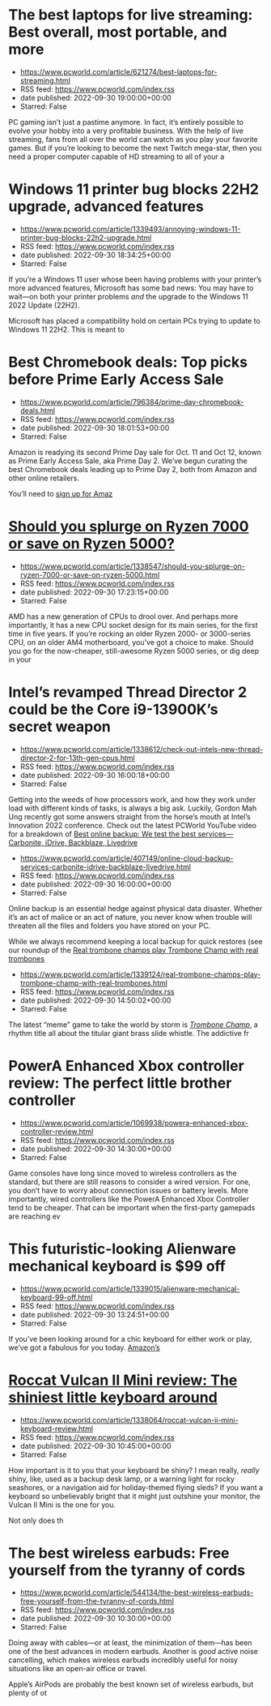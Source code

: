 # The best laptops for live streaming: Best overall, most portable, and more
 - https://www.pcworld.com/article/621274/best-laptops-for-streaming.html
 - RSS feed: https://www.pcworld.com/index.rss
 - date published: 2022-09-30 19:00:00+00:00
 - Starred: False

<div id="link_wrapped_content">
<section class="wp-block-bigbite-multi-title"><div class="container"></div></section><p>PC gaming isn&rsquo;t just a pastime anymore. In fact, it&rsquo;s entirely possible to evolve your hobby into a very profitable business. With the help of live streaming, fans from all over the world can watch as you play your favorite games. But if you&rsquo;re looking to become the next Twitch mega-star, then you need a proper computer capable of HD streaming to all of your a

# Windows 11 printer bug blocks 22H2 upgrade, advanced features
 - https://www.pcworld.com/article/1339493/annoying-windows-11-printer-bug-blocks-22h2-upgrade.html
 - RSS feed: https://www.pcworld.com/index.rss
 - date published: 2022-09-30 18:34:25+00:00
 - Starred: False

<div id="link_wrapped_content">
<section class="wp-block-bigbite-multi-title"><div class="container"></div></section><p>If you&rsquo;re a Windows 11 user whose been having problems with your printer&rsquo;s more advanced features, Microsoft has some bad news: You may have to wait&mdash;on both your printer problems <em>and</em> the upgrade to the Windows 11 2022 Update (22H2).</p>



<p>Microsoft has placed a compatibility hold on certain PCs trying to update to Windows 11 22H2. This is meant to

# Best Chromebook deals: Top picks before Prime Early Access Sale
 - https://www.pcworld.com/article/796384/prime-day-chromebook-deals.html
 - RSS feed: https://www.pcworld.com/index.rss
 - date published: 2022-09-30 18:01:53+00:00
 - Starred: False

<div id="link_wrapped_content">
<section class="wp-block-bigbite-multi-title"><div class="container"></div></section><p>Amazon is readying its second Prime Day sale for Oct. 11 and Oct 12, known as Prime Early Access Sale, aka Prime Day 2. We&rsquo;ve begun curating the best Chromebook deals leading up to Prime Day 2, both from Amazon and other online retailers. </p>



<p>You&rsquo;ll need to <a href="https://www.pcworld.com/article/402239/how-to-get-amazon-prime-for-free.html">sign up for Amaz

# Should you splurge on Ryzen 7000 or save on Ryzen 5000?
 - https://www.pcworld.com/article/1338547/should-you-splurge-on-ryzen-7000-or-save-on-ryzen-5000.html
 - RSS feed: https://www.pcworld.com/index.rss
 - date published: 2022-09-30 17:23:15+00:00
 - Starred: False

<div id="link_wrapped_content">
<section class="wp-block-bigbite-multi-title"><div class="container"></div></section><p>AMD has a new generation of CPUs to drool over. And perhaps more importantly, it has a new CPU socket design for its main series, for the first time in five years. If you&rsquo;re rocking an older Ryzen 2000- or 3000-series CPU, on an older AM4 motherboard, you&rsquo;ve got a choice to make. Should you go for the now-cheaper, still-awesome Ryzen 5000 series, or dig deep in your

# Intel’s revamped Thread Director 2 could be the Core i9-13900K’s secret weapon
 - https://www.pcworld.com/article/1338612/check-out-intels-new-thread-director-2-for-13th-gen-cpus.html
 - RSS feed: https://www.pcworld.com/index.rss
 - date published: 2022-09-30 16:00:18+00:00
 - Starred: False

<div id="link_wrapped_content">
<section class="wp-block-bigbite-multi-title"><div class="container"></div></section><p>Getting into the weeds of how processors work, and how they work under load with different kinds of tasks, is always a big ask. Luckily, Gordon Mah Ung recently got some answers straight from the horse&rsquo;s mouth at Intel&rsquo;s Innovation 2022 conference. Check out the latest PCWorld YouTube video for a breakdown of <a href="https://www.pcworld.com/article/1073245/intel-13

# Best online backup: We test the best services—Carbonite, iDrive, Backblaze, Livedrive
 - https://www.pcworld.com/article/407149/online-cloud-backup-services-carbonite-idrive-backblaze-livedrive.html
 - RSS feed: https://www.pcworld.com/index.rss
 - date published: 2022-09-30 16:00:00+00:00
 - Starred: False

<div id="link_wrapped_content">
<section class="wp-block-bigbite-multi-title"><div class="container"></div></section><p>Online backup is an essential hedge against physical data disaster. Whether it&rsquo;s an act of malice or an act of nature, you never know when trouble will threaten all the files and folders you have stored on your PC.</p>



<p>While we always recommend keeping a local backup for quick restores (see our&nbsp;roundup of the <a href="https://www.pcworld.com/article/407021/best

# Real trombone champs play Trombone Champ with real trombones
 - https://www.pcworld.com/article/1339124/real-trombone-champs-play-trombone-champ-with-real-trombones.html
 - RSS feed: https://www.pcworld.com/index.rss
 - date published: 2022-09-30 14:50:02+00:00
 - Starred: False

<div id="link_wrapped_content">
<section class="wp-block-bigbite-multi-title"><div class="container"></div></section><p>The latest &ldquo;meme&rdquo; game to take the world by storm is <em><a href="https://go.redirectingat.com/?id=111346X1569483&amp;url=https://store.steampowered.com/app/1059990/Trombone_Champ/&amp;xcust=2-2-1339124-1-0-0&amp;sref=https://www.pcworld.com/feed" rel="nofollow">Trombone Champ</a></em>, a rhythm title all about the titular giant brass slide whistle. The addictive fr

# PowerA Enhanced Xbox controller review: The perfect little brother controller
 - https://www.pcworld.com/article/1069938/powera-enhanced-xbox-controller-review.html
 - RSS feed: https://www.pcworld.com/index.rss
 - date published: 2022-09-30 14:30:00+00:00
 - Starred: False

<div id="link_wrapped_content">
<section class="wp-block-bigbite-multi-title"><div class="container"></div></section><p>Game consoles have long since moved to wireless controllers as the standard, but there are still reasons to consider a wired version. For one, you don&rsquo;t have to worry about connection issues or battery levels. More importantly, wired controllers like the PowerA Enhanced Xbox Controller tend to be cheaper. That can be important when the first-party gamepads are reaching ev

# This futuristic-looking Alienware mechanical keyboard is $99 off
 - https://www.pcworld.com/article/1339015/alienware-mechanical-keyboard-99-off.html
 - RSS feed: https://www.pcworld.com/index.rss
 - date published: 2022-09-30 13:24:51+00:00
 - Starred: False

<div id="link_wrapped_content">
<section class="wp-block-bigbite-multi-title"><div class="container"></div></section><p>If you&rsquo;ve been looking around for a chic keyboard for either work or play, we&rsquo;ve got a fabulous for you today. <a href="https://go.redirectingat.com/?id=111346X1569483&amp;url=https://www.amazon.com/gp/product/B07V4FY3Q2/ref=ox_sc_act_title_1?smid=ATVPDKIKX0DER&amp;psc=1&amp;xcust=2-2-1339015-1-0-0&amp;sref=https://www.pcworld.com/feed" rel="nofollow">Amazon&rsquo;s

# Roccat Vulcan II Mini review: The shiniest little keyboard around
 - https://www.pcworld.com/article/1338064/roccat-vulcan-ii-mini-keyboard-review.html
 - RSS feed: https://www.pcworld.com/index.rss
 - date published: 2022-09-30 10:45:00+00:00
 - Starred: False

<div id="link_wrapped_content">
<section class="wp-block-bigbite-multi-title"><div class="container"></div></section><p>How important is it to you that your keyboard be shiny? I mean really, <em>really </em>shiny, like, used as a backup desk lamp, or a warning light for rocky seashores, or a navigation aid for holiday-themed flying sleds? If you want a keyboard so unbelievably bright that it might just outshine your monitor, the Vulcan II Mini is the one for you.&nbsp;</p>



<p>Not only does th

# The best wireless earbuds: Free yourself from the tyranny of cords
 - https://www.pcworld.com/article/544134/the-best-wireless-earbuds-free-yourself-from-the-tyranny-of-cords.html
 - RSS feed: https://www.pcworld.com/index.rss
 - date published: 2022-09-30 10:30:00+00:00
 - Starred: False

<div id="link_wrapped_content">
<section class="wp-block-bigbite-multi-title"><div class="container"></div></section><p>Doing away with cables&mdash;or at least, the minimization of them&mdash;has been one of the best advances in modern earbuds. Another is <em>good</em> active noise cancelling, which makes wireless earbuds incredibly useful for noisy situations like an open-air office or travel.</p>



<p>Apple&rsquo;s AirPods are probably the best known set of wireless earbuds, but plenty of ot
